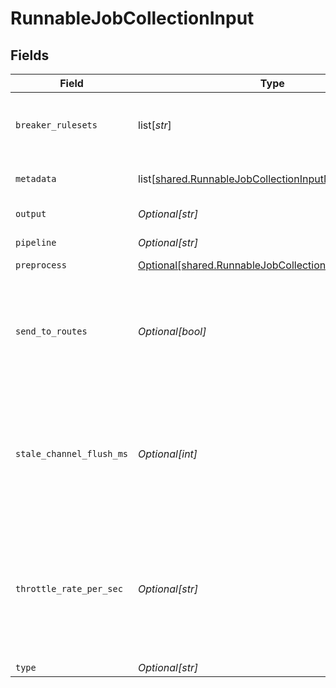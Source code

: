 # RunnableJobCollectionInput


## Fields

| Field                                                                                                                                                                                              | Type                                                                                                                                                                                               | Required                                                                                                                                                                                           | Description                                                                                                                                                                                        |
| -------------------------------------------------------------------------------------------------------------------------------------------------------------------------------------------------- | -------------------------------------------------------------------------------------------------------------------------------------------------------------------------------------------------- | -------------------------------------------------------------------------------------------------------------------------------------------------------------------------------------------------- | -------------------------------------------------------------------------------------------------------------------------------------------------------------------------------------------------- |
| `breaker_rulesets`                                                                                                                                                                                 | list[*str*]                                                                                                                                                                                        | :heavy_minus_sign:                                                                                                                                                                                 | A list of event breaking rulesets that will be applied, in order, to the input data stream.                                                                                                        |
| `metadata`                                                                                                                                                                                         | list[[shared.RunnableJobCollectionInputMetadata](undefined/models/shared/runnablejobcollectioninputmetadata.md)]                                                                                   | :heavy_minus_sign:                                                                                                                                                                                 | Fields to add to events from this input.                                                                                                                                                           |
| `output`                                                                                                                                                                                           | *Optional[str]*                                                                                                                                                                                    | :heavy_minus_sign:                                                                                                                                                                                 | Destination to send results to.                                                                                                                                                                    |
| `pipeline`                                                                                                                                                                                         | *Optional[str]*                                                                                                                                                                                    | :heavy_minus_sign:                                                                                                                                                                                 | Pipeline to process results.                                                                                                                                                                       |
| `preprocess`                                                                                                                                                                                       | [Optional[shared.RunnableJobCollectionInputPreprocess]](undefined/models/shared/runnablejobcollectioninputpreprocess.md)                                                                           | :heavy_minus_sign:                                                                                                                                                                                 | N/A                                                                                                                                                                                                |
| `send_to_routes`                                                                                                                                                                                   | *Optional[bool]*                                                                                                                                                                                   | :heavy_minus_sign:                                                                                                                                                                                 | If set to Yes, events will be sent to normal routing and event processing. Set to No if you want to select a specific Pipeline/Destination combination.                                            |
| `stale_channel_flush_ms`                                                                                                                                                                           | *Optional[int]*                                                                                                                                                                                    | :heavy_minus_sign:                                                                                                                                                                                 | The amount of time (in milliseconds) the Event Breaker will wait for new data to be sent to a specific channel, before flushing the data stream out, as-is, to the Pipelines.                      |
| `throttle_rate_per_sec`                                                                                                                                                                            | *Optional[str]*                                                                                                                                                                                    | :heavy_minus_sign:                                                                                                                                                                                 | Rate (in bytes per second) to throttle while writing to an output. Also takes values with multiple-byte units, such as KB, MB, GB, etc. (E.g., 42 MB.) Default value of 0 specifies no throttling. |
| `type`                                                                                                                                                                                             | *Optional[str]*                                                                                                                                                                                    | :heavy_minus_sign:                                                                                                                                                                                 | N/A                                                                                                                                                                                                |